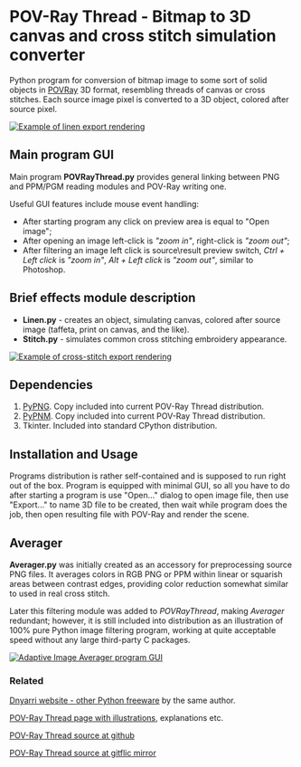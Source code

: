 # POV-Ray Thread - Bitmap to 3D canvas and cross stitch simulation converter

Python program for conversion of bitmap image to some sort of solid objects in [POVRay](https://www.povray.org/) 3D format, resembling threads of canvas or cross stitches. Each source image pixel is converted to a 3D object, colored after source pixel.

[![Example of linen export rendering](https://dnyarri.github.io/thread/linen24x512.png "Example of linen export rendering")](https://dnyarri.github.io/povthread.html)

## Main program GUI

Main program **POVRayThread.py** provides general linking between PNG and PPM/PGM reading modules and POV-Ray writing one.

Useful GUI features include mouse event handling:

- After starting program any click on preview area is equal to "Open image";
- After opening an image left-click is *"zoom in"*, right-click is *"zoom out"*;
- After filtering an image left click is source\result preview switch, *Ctrl + Left click* is *"zoom in"*, *Alt + Left click* is *"zoom out"*, similar to Photoshop.

## Brief effects module description  

- **Linen.py** - creates an object, simulating canvas, colored after source image (taffeta, print on canvas, and the like).
- **Stitch.py** - simulates common cross stitching embroidery appearance.

[![Example of cross-stitch export rendering](https://dnyarri.github.io/thread/stitch24x512.png "Example of cross-stitch export rendering")](https://dnyarri.github.io/povthread.html)

## Dependencies

1. [PyPNG](https://gitlab.com/drj11/pypng). Copy included into current POV-Ray Thread distribution.
2. [PyPNM](https://pypi.org/project/PyPNM/). Copy included into current POV-Ray Thread distribution.
3. Tkinter. Included into standard CPython distribution.

## Installation and Usage

Programs distribution is rather self-contained and is supposed to run right out of the box. Program is equipped with minimal GUI, so all you have to do after starting a program is use "Open..." dialog to open image file, then use "Export..." to name 3D file to be created, then wait while program does the job, then open resulting file with POV-Ray and render the scene.

## Averager

**Averager.py** was initially created as an accessory for preprocessing source PNG files. It averages colors in RGB PNG or PPM within linear or squarish areas between contrast edges, providing color reduction somewhat similar to used in real cross stitch.

Later this filtering module was added to *POVRayThread*, making *Averager* redundant; however, it is still included into distribution as an illustration of 100% pure Python image filtering program, working at quite acceptable speed without any large third-party C packages.

[![Adaptive Image Averager program GUI](https://dnyarri.github.io/thread/ave.png "Adaptive Image Averager program GUI")](https://dnyarri.github.io/povthread.html#averager)

### Related

[Dnyarri website - other Python freeware](https://dnyarri.github.io) by the same author.

[POV-Ray Thread page with illustrations](https://dnyarri.github.io/povthread.html), explanations etc.

[POV-Ray Thread source at github](https://github.com/Dnyarri/POVthread)

[POV-Ray Thread source at gitflic mirror](https://gitflic.ru/project/dnyarri/povthread)

